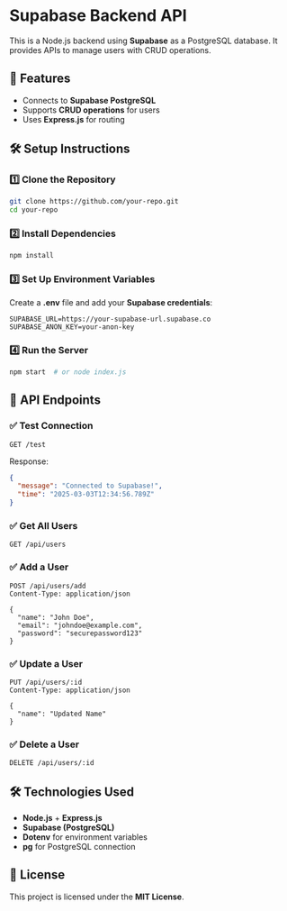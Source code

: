 # Supabase Backend API

This is a Node.js backend using **Supabase** as a PostgreSQL database. It provides APIs to manage users with CRUD operations.

## 🚀 Features
- Connects to **Supabase PostgreSQL**
- Supports **CRUD operations** for users
- Uses **Express.js** for routing

## 🛠️ Setup Instructions

### 1️⃣ Clone the Repository
```sh
git clone https://github.com/your-repo.git
cd your-repo
```

### 2️⃣ Install Dependencies
```sh
npm install
```

### 3️⃣ Set Up Environment Variables
Create a **.env** file and add your **Supabase credentials**:
```env
SUPABASE_URL=https://your-supabase-url.supabase.co
SUPABASE_ANON_KEY=your-anon-key
```

### 4️⃣ Run the Server
```sh
npm start  # or node index.js
```

## 📌 API Endpoints

### ✅ Test Connection
```http
GET /test
```
Response:
```json
{
  "message": "Connected to Supabase!",
  "time": "2025-03-03T12:34:56.789Z"
}
```

### ✅ Get All Users
```http
GET /api/users
```

### ✅ Add a User
```http
POST /api/users/add
Content-Type: application/json

{
  "name": "John Doe",
  "email": "johndoe@example.com",
  "password": "securepassword123"
}
```

### ✅ Update a User
```http
PUT /api/users/:id
Content-Type: application/json

{
  "name": "Updated Name"
}
```

### ✅ Delete a User
```http
DELETE /api/users/:id
```

## 🛠️ Technologies Used
- **Node.js** + **Express.js**
- **Supabase (PostgreSQL)**
- **Dotenv** for environment variables
- **pg** for PostgreSQL connection

## 📜 License
This project is licensed under the **MIT License**.
